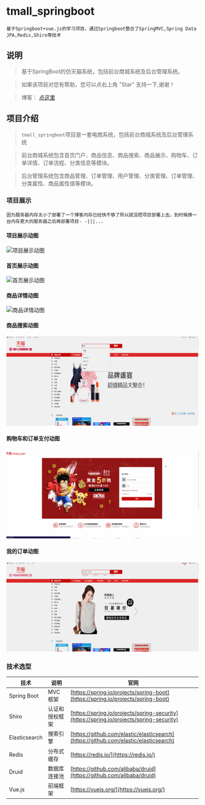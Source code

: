 # tmall_springboot
	
	基于Springboot+vue.js的学习项目，通过Springboot整合了SpringMVC,Spring Data JPA,Redis,Shiro等技术

## 说明

> 基于SpringBoot的仿天猫系统，包括前台商城系统及后台管理系统。

> 如果该项目对您有帮助，您可以点右上角 "Star" 支持一下,谢谢！

>博客： [点这里](http://blog.geligamesh.cn)

## 项目介绍
> `tmall_springboot`项目是一套电商系统，包括前台商城系统及后台管理系统

> 前台商城系统包含首页门户、商品信息、商品搜索、商品展示、购物车、订单详情、订单流程、分类信息等模块。

> 后台管理系统包含商品管理、订单管理、用户管理、分类管理、订单管理、分类属性、商品属性值等模块。

### 项目展示
	因为服务器内存太小了部署了一个博客内存已经快不够了所以就没把项目部署上去，到时候换一台内存更大的服务器之后再部署项目- -|||...



#### 项目展示动图
![项目展示动图](images/show.gif)

#### 首页展示动图
![首页展示动图](images/首页展示.gif)

#### 商品详情动图
![商品详情动图](images/商品详情.gif)

#### 商品搜索动图
![商品搜索动图](images/商品搜索.gif)

#### 购物车和订单支付动图
![购物车和订单支付动图](images/购物车和订单支付.gif)

#### 我的订单动图
![我的订单动图](images/我的订单.gif)

### 技术选型

技术 | 说明 | 官网
----|----|----
Spring Boot | MVC框架 | [https://spring.io/projects/spring-boot](https://spring.io/projects/spring-boot)
Shiro | 认证和授权框架 | [https://spring.io/projects/spring-security](https://spring.io/projects/spring-security)
Elasticsearch | 搜索引擎 | [https://github.com/elastic/elasticsearch](https://github.com/elastic/elasticsearch)
Redis | 分布式缓存 | [https://redis.io/](https://redis.io/)
Druid | 数据库连接池 | [https://github.com/alibaba/druid](https://github.com/alibaba/druid)
Vue.js | 前端框架 | [https://vuejs.org/](https://vuejs.org/)



